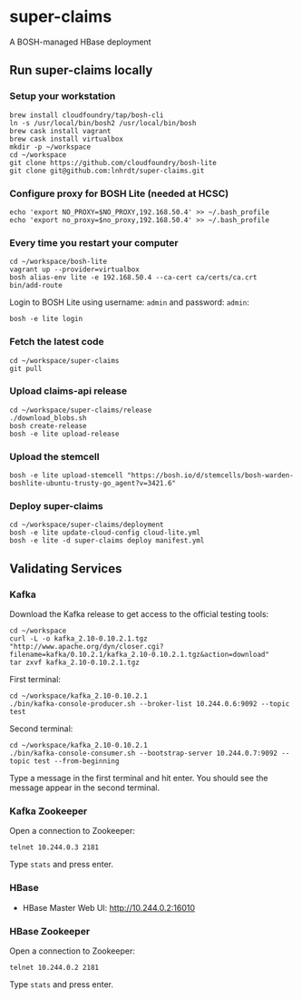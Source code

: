 # super-claims

A BOSH-managed HBase deployment

## Run super-claims locally

### Setup your workstation

```
brew install cloudfoundry/tap/bosh-cli
ln -s /usr/local/bin/bosh2 /usr/local/bin/bosh
brew cask install vagrant
brew cask install virtualbox
mkdir -p ~/workspace
cd ~/workspace
git clone https://github.com/cloudfoundry/bosh-lite
git clone git@github.com:lnhrdt/super-claims.git
```

### Configure proxy for BOSH Lite (needed at HCSC)

```
echo 'export NO_PROXY=$NO_PROXY,192.168.50.4' >> ~/.bash_profile
echo 'export no_proxy=$no_proxy,192.168.50.4' >> ~/.bash_profile
```

### Every time you restart your computer

```
cd ~/workspace/bosh-lite
vagrant up --provider=virtualbox
bosh alias-env lite -e 192.168.50.4 --ca-cert ca/certs/ca.crt
bin/add-route
```

Login to BOSH Lite using username: `admin` and password: `admin`:

```
bosh -e lite login
```

### Fetch the latest code

```
cd ~/workspace/super-claims
git pull
```

### Upload claims-api release

```
cd ~/workspace/super-claims/release
./download_blobs.sh
bosh create-release
bosh -e lite upload-release
```

### Upload the stemcell

```
bosh -e lite upload-stemcell "https://bosh.io/d/stemcells/bosh-warden-boshlite-ubuntu-trusty-go_agent?v=3421.6"
```

### Deploy super-claims

```
cd ~/workspace/super-claims/deployment
bosh -e lite update-cloud-config cloud-lite.yml
bosh -e lite -d super-claims deploy manifest.yml
```

## Validating Services

### Kafka

Download the Kafka release to get access to the official testing tools:

```
cd ~/workspace
curl -L -o kafka_2.10-0.10.2.1.tgz "http://www.apache.org/dyn/closer.cgi?filename=kafka/0.10.2.1/kafka_2.10-0.10.2.1.tgz&action=download"
tar zxvf kafka_2.10-0.10.2.1.tgz
```

First terminal:

```
cd ~/workspace/kafka_2.10-0.10.2.1
./bin/kafka-console-producer.sh --broker-list 10.244.0.6:9092 --topic test
```

Second terminal:

```
cd ~/workspace/kafka_2.10-0.10.2.1
./bin/kafka-console-consumer.sh --bootstrap-server 10.244.0.7:9092 --topic test --from-beginning
```

Type a message in the first terminal and hit enter. You should see the message appear in the second terminal.

### Kafka Zookeeper

Open a connection to Zookeeper:

```
telnet 10.244.0.3 2181
```

Type `stats` and press enter.

### HBase

- HBase Master Web UI: http://10.244.0.2:16010

### HBase Zookeeper

Open a connection to Zookeeper:

```
telnet 10.244.0.2 2181
```

Type `stats` and press enter.
